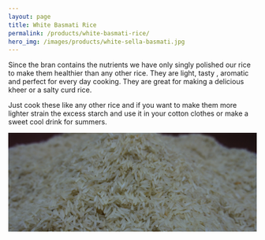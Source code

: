 ```yaml
---
layout: page
title: White Basmati Rice
permalink: /products/white-basmati-rice/
hero_img: /images/products/white-sella-basmati.jpg
---
```


Since the bran contains the nutrients we have only singly polished our rice to make them healthier than any other rice. They are light, tasty , aromatic and perfect for every day cooking. They are great for making a delicious kheer or a salty curd rice.

Just cook these like any other rice and if you want to make them more lighter strain the excess starch and use it in your cotton clothes or make a sweet cool drink for summers.

![](/images/products/white-sella-basmati.jpg)
